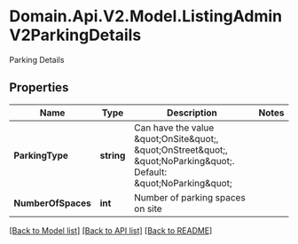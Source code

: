 # Domain.Api.V2.Model.ListingAdminV2ParkingDetails
Parking Details
## Properties

Name | Type | Description | Notes
------------ | ------------- | ------------- | -------------
**ParkingType** | **string** | Can have the value \&quot;OnSite\&quot;, \&quot;OnStreet\&quot;, \&quot;NoParking\&quot;. Default: \&quot;NoParking\&quot; | 
**NumberOfSpaces** | **int** | Number of parking spaces on site | 

[[Back to Model list]](../README.md#documentation-for-models) [[Back to API list]](../README.md#documentation-for-api-endpoints) [[Back to README]](../README.md)

